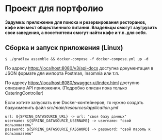 # Проект для портфолио

#### Задумка: приложение для поиска и резервирования ресторанов, кафе или мест общественного питания. Владельцы смогут заугрузить свои заведения, а посетилтели смогут найти кафе и т.п. для себя.

## Сборка и запуск приложения (Linux)
```
$ ./gradlew assemble && docker-compose -f docker-compose.yml up -d
```
По адресу [https://localhost:8080/v3/api-docs](https://localhost:8080/v3/api-docs) доступна документация в JSON формате для импорта Postman, Insomnia или т.п.

По адресу [https://localhost:8080/swagger-ui/index.html](https://localhost:8080/swagger-ui/index.html) доступно описание API приложения. (Подробно описан пока только CateringController)

Если хотите запускать вне Docker-контейнеров, то нужно создать базуизменить файл *src/main/resources/application.yml*
```
url: ${SPRING_DATASOURCE_URL} -> url: "своя базу данных"
username: ${SPRING_DATASOURCE_USERNAME} -> username: "свой пользователь"
password: ${SPRING_DATASOURCE_PASSWORD} -> password: "свой пароль к пользователю"
```